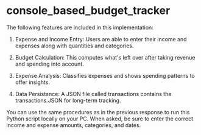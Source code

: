 # console_based_budget_tracker

The following features are included in this implementation:

1. Expense and Income Entry: Users are able to enter their income and expenses along with quantities and categories.
   
2. Budget Calculation: This computes what's left over after taking revenue and spending into account.
   
3. Expense Analysis: Classifies expenses and shows spending patterns to offer insights.
   
4. Data Persistence: A JSON file called transactions contains the transactions.JSON for long-term tracking.

You can use the same procedures as in the previous response to run this Python script locally on your PC. When asked, be sure to enter the correct income and expense amounts, categories, and dates.
